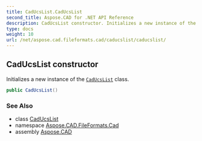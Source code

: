 ```yaml
---
title: CadUcsList.CadUcsList
second_title: Aspose.CAD for .NET API Reference
description: CadUcsList constructor. Initializes a new instance of the CadUcsList class
type: docs
weight: 10
url: /net/aspose.cad.fileformats.cad/caducslist/caducslist/
---
```

## CadUcsList constructor

Initializes a new instance of the [`CadUcsList`](../) class.

```csharp
public CadUcsList()
```

### See Also

* class [CadUcsList](../)
* namespace [Aspose.CAD.FileFormats.Cad](../../caducslist/)
* assembly [Aspose.CAD](../../../)


